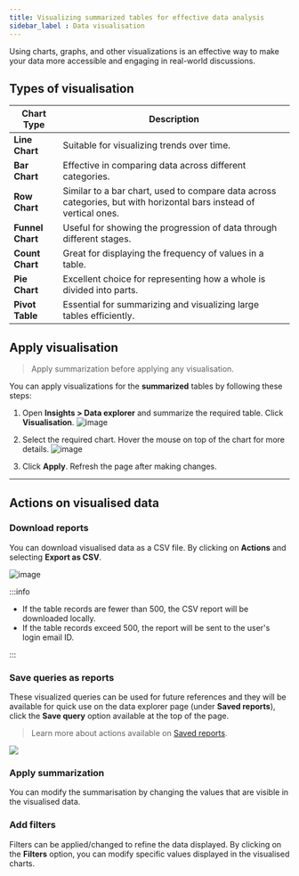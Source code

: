 ```yaml
---
title: Visualizing summarized tables for effective data analysis
sidebar_label : Data visualisation
---
```


Using charts, graphs, and other visualizations is an effective way to make your data more accessible and engaging in real-world discussions. 


## Types of visualisation


| Chart Type      | Description                                                                                                                                                                                                                                          |
|-----------------|------------------------------------------------------------------------------------------------------------------------------------------------------------------------------------------------------------------------------------------------------|
| **Line Chart**  | Suitable for visualizing trends over time.                                                                                         |
| **Bar Chart**   | Effective in comparing data across different categories. |
| **Row Chart**   | Similar to a bar chart, used to compare data across categories, but with horizontal bars instead of vertical ones.  |
| **Funnel Chart**| Useful for showing the progression of data through different stages.  |
| **Count Chart** | Great for displaying the frequency of values in a table. |
| **Pie Chart**   | Excellent choice for representing how a whole is divided into parts. |
| **Pivot Table** | Essential for summarizing and visualizing large tables efficiently. |


## Apply visualisation

> Apply summarization before applying any visualisation. 

You can apply visualizations for the **summarized** tables by following these steps:

1. Open **Insights > Data explorer** and summarize the required table. Click **Visualisation**.
    ![image](https://imgur.com/97U2t0D.png)
    
2. Select the required chart. Hover the mouse on top of the chart for more details.
    ![image](https://imgur.com/oAxndWI.png)

3. Click **Apply**. Refresh the page after making changes.


<!--

//Remove this commented code after color feature is live. 

## Customise visualised data

Visualised charts display data with corresponding labels and values based on the selected chart type.

**Toggle labels**: Select or deselect chart labels to tailor the view for better comparison and analysis.

  ![Chart Label Toggle](https://imgur.com/PWrB6fA.gif)

-->

----

## Actions on visualised data 

### Download reports 

You can download visualised data as a CSV file. By clicking on **Actions** and selecting **Export as CSV**.

![image](https://imgur.com/dvEmpnw.png)

:::info
- If the table records are fewer than 500, the CSV report will be downloaded locally. 
- If the table records exceed 500, the report will be sent to the user's login email ID.

:::


### Save queries as reports

These visualized queries can be used for future references and they will be available for quick use on the data explorer page (under **Saved reports**), click the **Save query** option available at the top of the page. 

> Learn more about actions available on [Saved reports](https://docs.yellow.ai/docs/platform_concepts/growth/dataexplorer/savedreportsactions).

![](https://imgur.com/EV1HNJg.png)



### Apply summarization

You can modify the summarisation by changing the values that are visible in the visualised data.


### Add filters 

Filters can be applied/changed to refine the data displayed. By clicking on the **Filters** option, you can modify specific values displayed in the visualised charts. 

